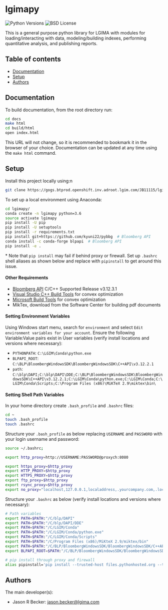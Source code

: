 # lgimapy

![Python Versions][python-versions]
![BSD License][license]

This is a general purpose python library for LGIMA
with modules for loading/interacting with data, modeling/building indexes,
performing quantitative analysis, and publishing reports.


## Table of contents
* [Documentation](#documentation)
* [Setup](#setup)
* [Authors](#authors)


## Documentation
To build documentation, from the root directory run:
```bash
cd docs
make html
cd build/html
open index.html
```
This URL will not change, so it is recommended to bookmark it in
the browser of your choice. Documentation can be updated at any time
using the `make html` command.


## Setup
Install this project locally using:n

```bash
git clone https://gogs.btprod.openshift.inv.adroot.lgim.com/JB11115/lgimapy.git
```

To set up a local environment using Anaconda:

```bash
cd lgimapy/
conda create -n lgimapy python=3.6
source activate lgimapy
pip install -U pip
pip install -U setuptools
pip install -r requirements.txt
pip install git+https://github.com/kyuni22/pybbg  # Bloomberg API
conda install -c conda-forge blpapi  # Bloomberg API
pip install -e .
```
\* Note that `pip install` may fail if behind proxy or firewall. Set up
`.bashrc` shell aliases as shown below and replace with `pipinstall` to get
around this issue.

#### Other Requirements
* [Bloomberg API] C/C++ Supported Release v3.12.3.1
* [Visual Studio C++ Build Tools] for convex optimization
* [Microsoft Build Tools] for convex optimization
* MikTex, download from the Software Center for building pdf documents

#### Setting Environment Variables
Using Windows start menu, search for `environment` and select
`Edit environment variables for your account`.
Ensure the following Variable:Value pairs exist in User variables
(verify install locations and versions where necessary):
* `PYTHONPATH`: `C:\LGIM\Conda\python.exe`
* `BLPAPI_ROOT`: `C:\BLP\BloombergWindowsSDK\BloombergWindowsSDK\C++API\v3.12.2.1`
* `path`: `C:\blp\DAPI;C:\blp\DAPI\DDE;C:\BLP\BloombergWindowsSDK\BloombergWindowsSDK\C++API\v3.12.2.1;C:\LGIM\Conda\python.exe;C:\LGIM\Conda;C:\LGIM\Conda\Scripts;C:\Program Files (x86)\MiKTeX 2.9\miktex\bin\`

#### Setting Shell Path Variables
In your home directory create `.bash_profile` and `.bashrc` files:
```bash
cd ~
touch .bash_profile
touch .bashrc
```

Structure your `.bash_profile` as below replacing `USERNAME` and `PASSWORD` with
your login username and password:
```bash
source ~/.bashrc;

export http_proxy=http://USERNAME:PASSWORD@proxych:8080

export https_proxy=$http_proxy
export HTTP_PROXY=$http_proxy
export HTTPS_PROXY=$http_proxy
export ftp_proxy=$http_proxy
export rsync_proxy=$http_proxy
export no_proxy="localhost,127.0.0.1,localaddress,.yourcompany.com,.local"
```

Structure your `.bashrc` as below
(verify install locations and versions where necessary):
```bash
# Path variables
export PATH=$PATH:"/C/blp/DAPI"
export PATH=$PATH:"/C/blp/DAPI/DDE"
export PATH=$PATH:"/C/LGIM/Conda"
export PATH=$PATH:"/C/LGIM/Conda/python.exe"
export PATH=$PATH:"/C/LGIM/Conda/Scripts"
export PATH=$PATH:"/C/Program Files (x86)/MiKteX 2.9/miktex/bin"
export PATH=$PATH:"/C/BLP/BloombergWindowsSDK/BloombergWindowsSDK/C++API/v3.12.2.1"
export BLPAPI_ROOT=$PATH:"/C/BLP/BloombergWindowsSDK/BloombergWindowsSDK/C++API/v3.12.2.1"

# pip install through proxy and firewall
alias pipinstall='pip install --trusted-host files.pythonhosted.org --trusted-host pypi.org --trusted-host pypi.python.org'
```
## Authors

The main developer(s):

- Jason R Becker: jason.becker@lgima.com

[Bloomberg API]: https://www.bloomberg.com/professional/support/api-library/
[Visual Studio C++ Build Tools]: https://www.google.com/url?sa=t&rct=j&q=&esrc=s&source=web&cd=1&ved=2ahUKEwiniM2o26HlAhVQRKwKHS_8DrAQFjAAegQIABAB&url=https%3A%2F%2Fgo.microsoft.com%2Ffwlink%2F%3FLinkId%3D691126&usg=AOvVaw0geDw_h-TSCfzTMvYE2ZOw
[Microsoft Build Tools]: https://visualstudio.microsoft.com/thank-you-downloading-visual-studio/?sku=BuildTools&rel=16

[python-versions]: https://img.shields.io/badge/python-3.6-blue.svg
[license]: https://img.shields.io/badge/license-TBD-green
